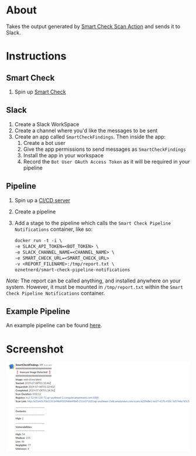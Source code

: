 # About

Takes the output generated by [Smart Check Scan Action](https://github.com/deep-security/smartcheck-scan-action) and sends it to Slack.

# Instructions
## Smart Check

1. Spin up [Smart Check](https://github.com/OzNetNerd/Deep-Security-Smart-Check-Demo) 

## Slack

1. Create a Slack WorkSpace
2. Create a channel where you'd like the messages to be sent
2. Create an app called `SmartCheckFindings`. Then inside the app:
	1. Create a bot user
	2. Give the app permissions to send messages as `SmartCheckFindings`
	3. Install the app in your workspace
	4. Record the `Bot User OAuth Access Token` as it will be required in your pipeline
	
## Pipeline

1. Spin up a [CI/CD server](https://github.com/OzNetNerd/Packer-Gitlab)
2. Create a pipeline
3. Add a stage to the pipeline which calls the `Smart Check Pipeline Notifications` container, like so:

	```
	docker run -t -i \
	-e SLACK_API_TOKEN=<BOT_TOKEN> \
	-e SLACK_CHANNEL_NAME=<CHANNEL_NAME> \
	-e SMART_CHECK_URL=<SMART_CHECK_URL> 
	-v <REPORT_FILENAME>:/tmp/report.txt \
	oznetnerd/smart-check-pipeline-notifications
	```
	
*Note:* The report can be called anything, and installed anywhere on your system. However, it must be mounted in `/tmp/report.txt` within the `Smart Check Pipeline Notifications` container.


## Example Pipeline

An example pipeline can be found [here](https://github.com/OzNetNerd/Deep-Security-Smart-Check-Pipeline-GitLab/blob/master/pipelines/dual-registry-pipeline-slack/files/.gitlab-ci.yml).

# Screenshot

![demo](https://github.com/OzNetNerd/Deep-Security-Smart-Check-Pipeline-Notifications/blob/master/images/sc-notification.png?raw=true)